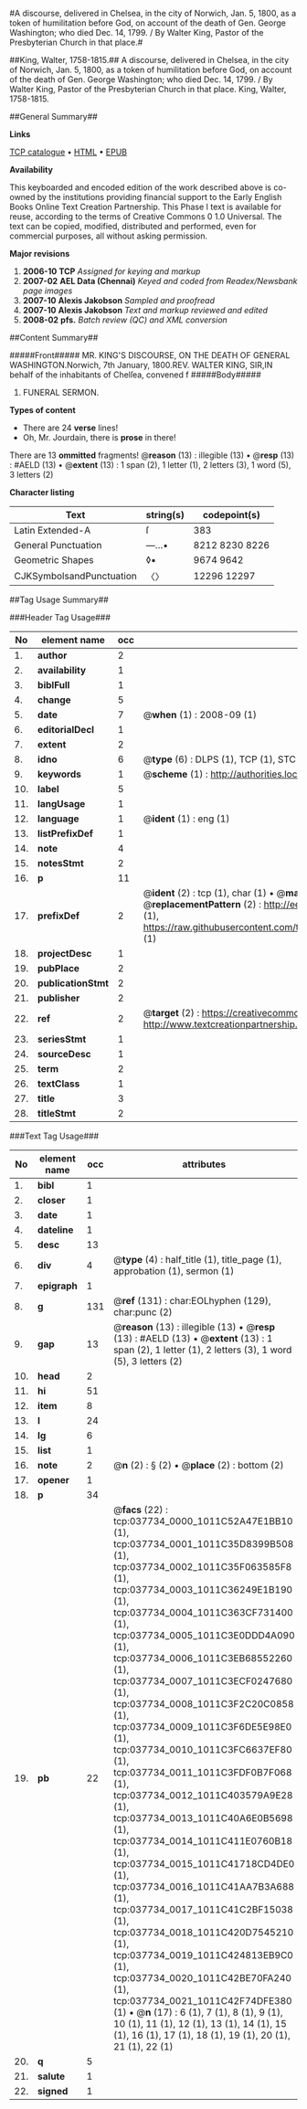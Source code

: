 #A discourse, delivered in Chelsea, in the city of Norwich, Jan. 5, 1800, as a token of humilitation before God, on account of the death of Gen. George Washington; who died Dec. 14, 1799. / By Walter King, Pastor of the Presbyterian Church in that place.#

##King, Walter, 1758-1815.##
A discourse, delivered in Chelsea, in the city of Norwich, Jan. 5, 1800, as a token of humilitation before God, on account of the death of Gen. George Washington; who died Dec. 14, 1799. / By Walter King, Pastor of the Presbyterian Church in that place.
King, Walter, 1758-1815.

##General Summary##

**Links**

[TCP catalogue](http://www.ota.ox.ac.uk/tcp/)  • 
[HTML](http://tei.it.ox.ac.uk/tcp/Texts-HTML/free/N28/N28309.html)  • 
[EPUB](http://tei.it.ox.ac.uk/tcp/Texts-EPUB/free/N28/N28309.epub)

**Availability**

This keyboarded and encoded edition of the
	       work described above is co-owned by the institutions
	       providing financial support to the Early English Books
	       Online Text Creation Partnership. This Phase I text is
	       available for reuse, according to the terms of Creative
	       Commons 0 1.0 Universal. The text can be copied,
	       modified, distributed and performed, even for
	       commercial purposes, all without asking permission.

**Major revisions**

1. __2006-10__ __TCP__ *Assigned for keying and markup*
1. __2007-02__ __AEL Data (Chennai)__ *Keyed and coded from Readex/Newsbank page images*
1. __2007-10__ __Alexis Jakobson__ *Sampled and proofread*
1. __2007-10__ __Alexis Jakobson__ *Text and markup reviewed and edited*
1. __2008-02__ __pfs.__ *Batch review (QC) and XML conversion*

##Content Summary##

#####Front#####
MR. KING'S DISCOURSE, ON THE DEATH OF GENERAL WASHINGTON.Norwich, 7th January, 1800.REV. WALTER KING,
SIR,IN behalf of the inhabitants of Chelſea, convened f
#####Body#####

1. FUNERAL SERMON.

**Types of content**

  * There are 24 **verse** lines!
  * Oh, Mr. Jourdain, there is **prose** in there!

There are 13 **ommitted** fragments! 
 @__reason__ (13) : illegible (13)  •  @__resp__ (13) : #AELD (13)  •  @__extent__ (13) : 1 span (2), 1 letter (1), 2 letters (3), 1 word (5), 3 letters (2)

**Character listing**


|Text|string(s)|codepoint(s)|
|---|---|---|
|Latin Extended-A|ſ|383|
|General Punctuation|—…•|8212 8230 8226|
|Geometric Shapes|◊▪|9674 9642|
|CJKSymbolsandPunctuation|〈〉|12296 12297|

##Tag Usage Summary##

###Header Tag Usage###

|No|element name|occ|attributes|
|---|---|---|---|
|1.|__author__|2||
|2.|__availability__|1||
|3.|__biblFull__|1||
|4.|__change__|5||
|5.|__date__|7| @__when__ (1) : 2008-09 (1)|
|6.|__editorialDecl__|1||
|7.|__extent__|2||
|8.|__idno__|6| @__type__ (6) : DLPS (1), TCP (1), STC (1), NOTIS (1), IMAGE-SET (1), EVANS-CITATION (1)|
|9.|__keywords__|1| @__scheme__ (1) : http://authorities.loc.gov/ (1)|
|10.|__label__|5||
|11.|__langUsage__|1||
|12.|__language__|1| @__ident__ (1) : eng (1)|
|13.|__listPrefixDef__|1||
|14.|__note__|4||
|15.|__notesStmt__|2||
|16.|__p__|11||
|17.|__prefixDef__|2| @__ident__ (2) : tcp (1), char (1)  •  @__matchPattern__ (2) : ([0-9\-]+):([0-9IVX]+) (1), (.+) (1)  •  @__replacementPattern__ (2) : http://eebo.chadwyck.com/downloadtiff?vid=$1&page=$2 (1), https://raw.githubusercontent.com/textcreationpartnership/Texts/master/tcpchars.xml#$1 (1)|
|18.|__projectDesc__|1||
|19.|__pubPlace__|2||
|20.|__publicationStmt__|2||
|21.|__publisher__|2||
|22.|__ref__|2| @__target__ (2) : https://creativecommons.org/publicdomain/zero/1.0/ (1), http://www.textcreationpartnership.org/docs/. (1)|
|23.|__seriesStmt__|1||
|24.|__sourceDesc__|1||
|25.|__term__|2||
|26.|__textClass__|1||
|27.|__title__|3||
|28.|__titleStmt__|2||


###Text Tag Usage###

|No|element name|occ|attributes|
|---|---|---|---|
|1.|__bibl__|1||
|2.|__closer__|1||
|3.|__date__|1||
|4.|__dateline__|1||
|5.|__desc__|13||
|6.|__div__|4| @__type__ (4) : half_title (1), title_page (1), approbation (1), sermon (1)|
|7.|__epigraph__|1||
|8.|__g__|131| @__ref__ (131) : char:EOLhyphen (129), char:punc (2)|
|9.|__gap__|13| @__reason__ (13) : illegible (13)  •  @__resp__ (13) : #AELD (13)  •  @__extent__ (13) : 1 span (2), 1 letter (1), 2 letters (3), 1 word (5), 3 letters (2)|
|10.|__head__|2||
|11.|__hi__|51||
|12.|__item__|8||
|13.|__l__|24||
|14.|__lg__|6||
|15.|__list__|1||
|16.|__note__|2| @__n__ (2) : § (2)  •  @__place__ (2) : bottom (2)|
|17.|__opener__|1||
|18.|__p__|34||
|19.|__pb__|22| @__facs__ (22) : tcp:037734_0000_1011C52A47E1BB10 (1), tcp:037734_0001_1011C35D8399B508 (1), tcp:037734_0002_1011C35F063585F8 (1), tcp:037734_0003_1011C36249E1B190 (1), tcp:037734_0004_1011C363CF731400 (1), tcp:037734_0005_1011C3E0DDD4A090 (1), tcp:037734_0006_1011C3EB68552260 (1), tcp:037734_0007_1011C3ECF0247680 (1), tcp:037734_0008_1011C3F2C20C0858 (1), tcp:037734_0009_1011C3F6DE5E98E0 (1), tcp:037734_0010_1011C3FC6637EF80 (1), tcp:037734_0011_1011C3FDF0B7F068 (1), tcp:037734_0012_1011C403579A9E28 (1), tcp:037734_0013_1011C40A6E0B5698 (1), tcp:037734_0014_1011C411E0760B18 (1), tcp:037734_0015_1011C41718CD4DE0 (1), tcp:037734_0016_1011C41AA7B3A688 (1), tcp:037734_0017_1011C41C2BF15038 (1), tcp:037734_0018_1011C420D7545210 (1), tcp:037734_0019_1011C424813EB9C0 (1), tcp:037734_0020_1011C42BE70FA240 (1), tcp:037734_0021_1011C42F74DFE380 (1)  •  @__n__ (17) : 6 (1), 7 (1), 8 (1), 9 (1), 10 (1), 11 (1), 12 (1), 13 (1), 14 (1), 15 (1), 16 (1), 17 (1), 18 (1), 19 (1), 20 (1), 21 (1), 22 (1)|
|20.|__q__|5||
|21.|__salute__|1||
|22.|__signed__|1||
